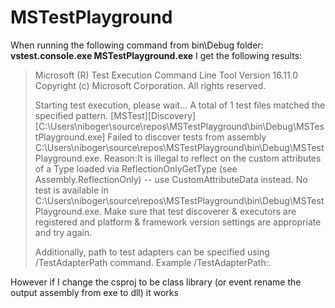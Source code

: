 # MSTestPlayground

When running the following command from bin\Debug folder: **vstest.console.exe MSTestPlayground.exe** I get the following results:
<blockquote>Microsoft (R) Test Execution Command Line Tool Version 16.11.0
Copyright (c) Microsoft Corporation.  All rights reserved.

Starting test execution, please wait...
A total of 1 test files matched the specified pattern.
[MSTest][Discovery][C:\Users\niboger\source\repos\MSTestPlayground\bin\Debug\MSTestPlayground.exe] Failed to discover tests from assembly C:\Users\niboger\source\repos\MSTestPlayground\bin\Debug\MSTestPlayground.exe. Reason:It is illegal to reflect on the custom attributes of a Type loaded via ReflectionOnlyGetType (see Assembly.ReflectionOnly) -- use CustomAttributeData instead.
No test is available in C:\Users\niboger\source\repos\MSTestPlayground\bin\Debug\MSTestPlayground.exe. Make sure that test discoverer & executors are registered and platform & framework version settings are appropriate and try again.

Additionally, path to test adapters can be specified using /TestAdapterPath command. Example  /TestAdapterPath:<pathToCustomAdapters>.</blockquote>

However if I change the csproj to be class library (or event rename the output assembly from exe to dll) it works

